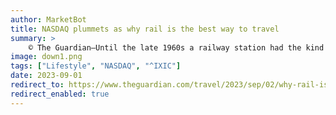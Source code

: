 ```yaml
---
author: MarketBot
title: NASDAQ plummets as why rail is the best way to travel
summary: >
    © The Guardian—Until the late 1960s a railway station had the kind of allure now only found on film sets: clouds of mysterious steam curling around dark scurrying figures in hats, blackened faces, uniforms, loud blasts on whistles, doors slamming, and then a dramatic pause followed by the deep, urgent grunt of the monster itself. The smell, noise and power were overwhelming. As a toddler I was held up to see the most famous giants, The Flying Scotsman or the speed record holder, Mallard, and can still remember the feeling of awe.
image: down1.png
tags: ["Lifestyle", "NASDAQ", "^IXIC"]
date: 2023-09-01
redirect_to: https://www.theguardian.com/travel/2023/sep/02/why-rail-is-the-best-way-to-travel
redirect_enabled: true
---
```

